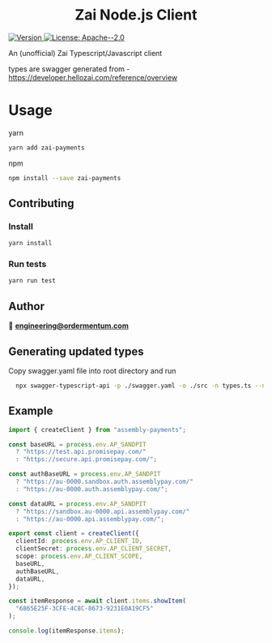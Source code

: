 <h1 align="center">Zai Node.js Client</h1>
<p>
  <a href="https://www.npmjs.com/package/assembly-payments" target="_blank">
    <img alt="Version" src="https://img.shields.io/npm/v/assembly-payments.svg">
  </a>
  <a href="#" target="_blank">
    <img alt="License: Apache--2.0" src="https://img.shields.io/badge/License-Apache--2.0-yellow.svg" />
  </a>
</p>

An (unofficial) Zai Typescript/Javascript client

types are swagger generated from - https://developer.hellozai.com/reference/overview

# Usage

yarn

```sh
yarn add zai-payments
```

npm

```sh
npm install --save zai-payments
```

## Contributing

### Install

```sh
yarn install
```

### Run tests

```sh
yarn run test
```

## Author

👤 **engineering@ordermentum.com**

## Generating updated types

Copy swagger.yaml file into root directory and run

```bash
  npx swagger-typescript-api -p ./swagger.yaml -o ./src -n types.ts --no-client
```

## Example

```typescript
import { createClient } from "assembly-payments";

const baseURL = process.env.AP_SANDPIT
  ? "https://test.api.promisepay.com/"
  : "https://secure.api.promisepay.com/";

const authBaseURL = process.env.AP_SANDPIT
  ? "https://au-0000.sandbox.auth.assemblypay.com/"
  : "https://au-0000.auth.assemblypay.com/";

const dataURL = process.env.AP_SANDPIT
  ? "https://sandbox.au-0000.api.assemblypay.com/"
  : "https://au-0000.api.assemblypay.com/";

export const client = createClient({
  clientId: process.env.AP_CLIENT_ID,
  clientSecret: process.env.AP_CLIENT_SECRET,
  scope: process.env.AP_CLIENT_SCOPE,
  baseURL,
  authBaseURL,
  dataURL,
});

const itemResponse = await client.items.showItem(
  "6865E25F-3CFE-4C8C-8673-9231E0A19CF5"
);

console.log(itemResponse.items);
```
